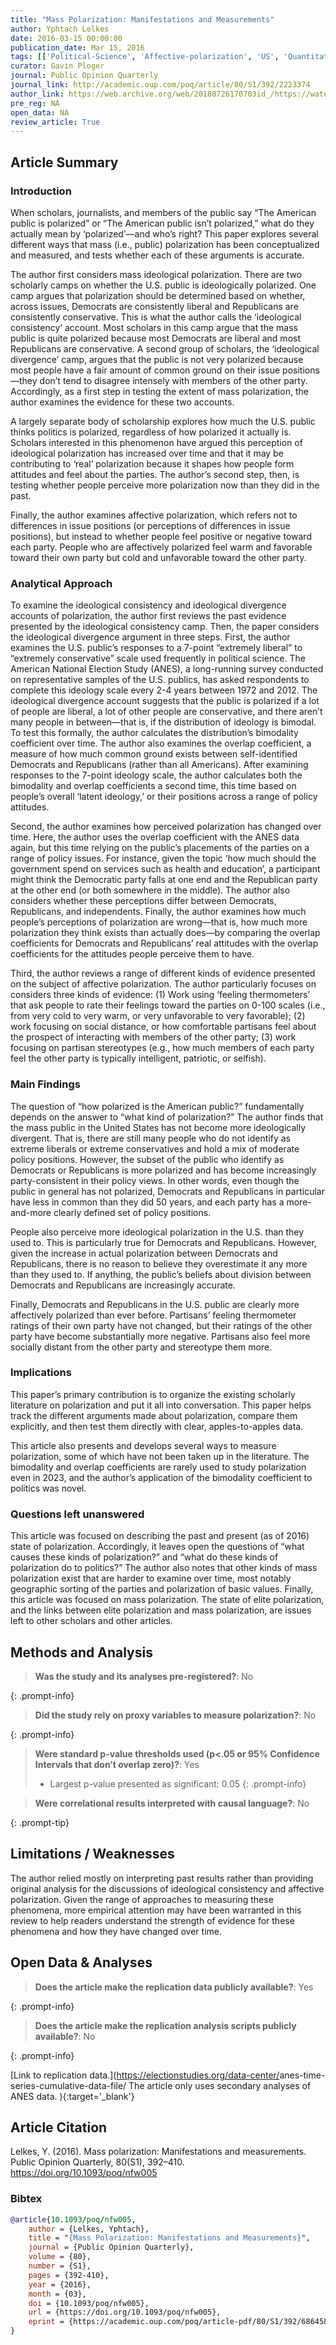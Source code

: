```yaml
---
title: "Mass Polarization: Manifestations and Measurements"
author: Yphtach Lelkes
date: 2016-03-15 00:00:00
publication_date: Mar 15, 2016
tags: [['Political-Science', 'Affective-polarization', 'US', 'Quantitative', 'Descriptive', 'ANES']]
curator: Gavin Ploger
journal: Public Opinion Quarterly
journal_link: http://academic.oup.com/poq/article/80/S1/392/2223374
author_link: https://web.archive.org/web/20180726170703id_/https://watermark.silverchair.com/nfw005.pdf?token=AQECAHi208BE49Ooan9kkhW_Ercy7Dm3ZL_9Cf3qfKAc485ysgAAAZ8wggGbBgkqhkiG9w0BBwagggGMMIIBiAIBADCCAYEGCSqGSIb3DQEHATAeBglghkgBZQMEAS4wEQQM7zSfRyty84ArolJpAgEQgIIBUpv6cv4INYJQgO8M-mMSmwXJrvg-CsgcLoaBn-nOfthwklJGbtY44BisPQNIMK28xBNNx800PEIHAe9J7FeLQgWtpY25fxrZJjHhv8VlXnJHphw9RBxRky8-VUfu9a6wkFDIhOIl7t1AW-lAacmbjQldP9v_r7bzywZ8_U21Asgqr6FFa2QzK01RUdUcrtfkXpsiOkM2cE2JvEtNA5PzjkKT0MVSunte4qJCmRIFZK5BF96F7o8XziBWX8toePSOb_metlJMalVh40-0-LfZVPxaGgTg4STkdunMC7Kx2MN_ED-X_waepIxqD1Qr_LMBj5fQxcmPMtEjbaadS536DTJOyI0okTc62oh8dVYLbO_w_0VdSagQ7l9EymEqi66qaGZ7oX7BAy20c8XMomJnkX4AD2oQwfrW81D_tLQTrPWfwbZOFELDuZ9YjrrEkQBauUrI
pre_reg: NA
open_data: NA
review_article: True
---
```


## Article Summary

### Introduction
When scholars, journalists, and members of the public say “The American public is polarized” or “The American public isn’t polarized,” what do they actually mean by ‘polarized’—and who’s right? This paper explores several different ways that mass (i.e., public) polarization has been conceptualized and measured, and tests whether each of these arguments is accurate. 

The author first considers mass ideological polarization. There are two scholarly camps on whether the U.S. public is ideologically polarized. One camp argues that polarization should be determined based on whether, across issues, Democrats are consistently liberal and Republicans are consistently conservative. This is what the author calls the ‘ideological consistency’ account. Most scholars in this camp argue that the mass public is quite polarized because most Democrats are liberal and most Republicans are conservative. A second group of scholars, the ‘ideological divergence’ camp, argues that the public is not very polarized because most people have a fair amount of common ground on their issue positions—they don’t tend to disagree intensely with members of the other party. Accordingly, as a first step in testing the extent of mass polarization, the author examines the evidence for these two accounts.

A largely separate body of scholarship explores how much the U.S. public thinks politics is polarized, regardless of how polarized it actually is. Scholars interested in this phenomenon have argued this perception of ideological polarization has increased over time and that it may be contributing to ‘real’ polarization because it shapes how people form attitudes and feel about the parties. The author’s second step, then, is testing whether people perceive more polarization now than they did in the past.

Finally, the author examines affective polarization, which refers not to differences in issue positions (or perceptions of differences in issue positions), but instead to whether people feel positive or negative toward each party. People who are affectively polarized feel warm and favorable toward their own party but cold and unfavorable toward the other party. 

### Analytical Approach
To examine the ideological consistency and ideological divergence accounts of polarization, the author first reviews the past evidence presented by the ideological consistency camp. Then, the paper considers the ideological divergence argument in three steps. First, the author examines the U.S. public’s responses to a 7-point “extremely liberal” to “extremely conservative” scale used frequently in political science. The American National Election Study (ANES), a long-running survey conducted on representative samples of the U.S. publics, has asked respondents to complete this ideology scale every 2-4 years between 1972 and 2012. The ideological divergence account suggests that the public is polarized if a lot of people are liberal, a lot of other people are conservative, and there aren’t many people in between—that is, if the distribution of ideology is bimodal. To test this formally, the author calculates the distribution’s bimodality coefficient over time. The author also examines the overlap coefficient, a measure of how much common ground exists between self-identified Democrats and Republicans (rather than all Americans). After examining responses to the 7-point ideology scale, the author calculates both the bimodality and overlap coefficients a second time, this time based on people’s overall ‘latent ideology,’ or their positions across a range of policy attitudes. 

Second, the author examines how perceived polarization has changed over time. Here, the author uses the overlap coefficient with the ANES data again, but this time relying on the public’s placements of the parties on a range of policy issues. For instance, given the topic ‘how much should the government spend on services such as health and education’, a participant might think the Democratic party falls at one end and the Republican party at the other end (or both somewhere in the middle). The author also considers whether these perceptions differ between Democrats, Republicans, and independents. Finally, the author examines how much people’s perceptions of polarization are wrong—that is, how much more polarization they think exists than actually does—by comparing the overlap coefficients for Democrats and Republicans’ real attitudes with the overlap coefficients for the attitudes people perceive them to have.

Third, the author reviews a range of different kinds of evidence presented on the subject of affective polarization. The author particularly focuses on considers three kinds of evidence: (1) Work using  ‘feeling thermometers’ that ask people to rate their feelings toward the parties on 0-100 scales (i.e., from very cold to very warm, or very unfavorable to very favorable); (2) work focusing on social distance, or how comfortable partisans feel about the prospect of interacting with members of the other party; (3) work focusing on partisan stereotypes (e.g., how much members of each party feel the other party is typically intelligent, patriotic, or selfish). 

### Main Findings
The question of “how polarized is the American public?” fundamentally depends on the answer to “what kind of polarization?” The author finds that the mass public in the United States has not become more ideologically divergent. That is, there are still many people who do not identify as extreme liberals or extreme conservatives and hold a mix of moderate policy positions. However, the subset of the public who identify as Democrats or Republicans is more polarized and has become increasingly party-consistent in their policy views. In other words, even though the public in general has not polarized, Democrats and Republicans in particular have less in common than they did 50 years, and each party has a more-and-more clearly defined set of policy positions.

People also perceive more ideological polarization in the U.S. than they used to. This is particularly true for Democrats and Republicans. However, given the increase in actual polarization between Democrats and Republicans, there is no reason to believe they overestimate it any more than they used to. If anything, the public’s beliefs about division between Democrats and Republicans are increasingly accurate.

Finally, Democrats and Republicans in the U.S. public are clearly more affectively polarized than ever before. Partisans’ feeling thermometer ratings of their own party have not changed, but their ratings of the other party have become substantially more negative. Partisans also feel more socially distant from the other party and stereotype them more. 

### Implications
This paper’s primary contribution is to organize the existing scholarly literature on polarization and put it all into conversation. This paper helps track the different arguments made about polarization, compare them explicitly, and then test them directly with clear, apples-to-apples data. 

This article also presents and develops several ways to measure polarization, some of which have not been taken up in the literature. The bimodality and overlap coefficients are rarely used to study polarization even in 2023, and the author’s application of the bimodality coefficient to politics was novel. 

### Questions left unanswered
This article was focused on describing the past and present (as of 2016) state of polarization. Accordingly, it leaves open the questions of “what causes these kinds of polarization?” and “what do these kinds of polarization do to politics?” The author also notes that other kinds of mass polarization exist that are harder to examine over time, most notably geographic sorting of the parties and polarization of basic values. Finally, this article was focused on mass polarization. The state of elite polarization, and the links between elite polarization and mass polarization, are issues left to other scholars and other articles.


## Methods and Analysis

> **Was the study and its analyses pre-registered?**: No
> 
{: .prompt-info}

> **Did the study rely on proxy variables to measure polarization?**: No
> 
{: .prompt-info}


> **Were standard p-value thresholds used (p<.05 or 95% Confidence Intervals that don’t overlap zero)?**: Yes
> 
> - Largest p-value presented as significant: 0.05
{: .prompt-info}

> **Were correlational results interpreted with causal language?**: No
> 
{: .prompt-tip}

## Limitations / Weaknesses

The author relied mostly on interpreting past results rather than providing original analysis for the discussions of ideological consistency and affective polarization. Given the range of approaches to measuring these phenomena, more empirical attention may have been warranted in this review to help readers understand the strength of evidence for these phenomena and how they have changed over time. 

## Open Data & Analyses

> **Does the article make the replication data publicly available?**: Yes
> 
{: .prompt-info}

> **Does the article make the replication analysis scripts publicly available?**: No
> 
{: .prompt-info}


[Link to replication data.](https://electionstudies.org/data-center/<span class="glosstag" data-key="ANES">anes</span>-time-series-cumulative-data-file/ The article only uses secondary analyses of <span class="glosstag" data-key="ANES">ANES</span> data. ){:target='_blank'}

## Article Citation

Lelkes, Y. (2016). Mass polarization: Manifestations and measurements. Public Opinion Quarterly, 80(S1), 392–410. https://doi.org/10.1093/poq/nfw005

### Bibtex

```bibtex
@article{10.1093/poq/nfw005,
	author = {Lelkes, Yphtach},
	title = "{Mass Polarization: Manifestations and Measurements}",
	journal = {Public Opinion Quarterly},
	volume = {80},
	number = {S1},
	pages = {392-410},
	year = {2016},
	month = {03},
	doi = {10.1093/poq/nfw005},
	url = {https://doi.org/10.1093/poq/nfw005},
	eprint = {https://academic.oup.com/poq/article-pdf/80/S1/392/6864582/nfw005.pdf},
}

```